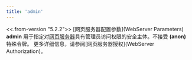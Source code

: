 ```yaml
---
title: 'admin'
---
```


<<.from-version "5.2.2">> [网页服务器配置参数](WebServer Parameters) **admin** 用于指定对[网页服务器](WebServer)具有管理员访问权限的安全主体。不接受 **(anon)** 特殊令牌。 更多详细信息，请参阅[网页服务器授权](WebServer Authorization)。
